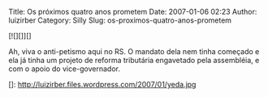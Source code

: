 Title: Os próximos quatro anos prometem
Date: 2007-01-06 02:23
Author: luizirber
Category: Silly
Slug: os-proximos-quatro-anos-prometem

[![][]][]

Ah, viva o anti-petismo aqui no RS. O mandato dela nem tinha começado e
ela já tinha um projeto de reforma tributária engavetado pela
assembléia, e com o apoio do vice-governador.

  []: http://luizirber.files.wordpress.com/2007/01/yeda.jpg

